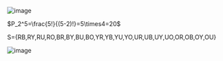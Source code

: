 ![image](https://github.com/user-attachments/assets/fb7686ed-b687-461c-91b9-279ab64418ce)

$P_2^5=\frac{5!}{(5-2)!}=5\times4=20$

S={RB,RY,RU,RO,BR,BY,BU,BO,YR,YB,YU,YO,UR,UB,UY,UO,OR,OB,OY,OU}

![image](https://github.com/user-attachments/assets/a8126cee-cdb1-4ec7-979d-748e4564f698)

